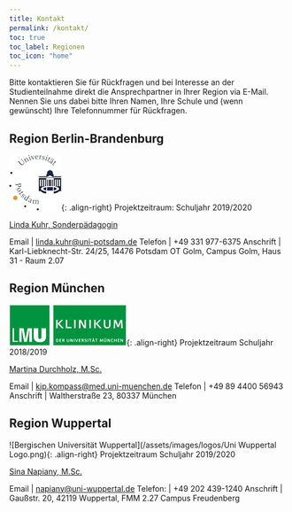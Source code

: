 ```yaml
---
title: Kontakt
permalink: /kontakt/
toc: true
toc_label: Regionen
toc_icon: "home"
---
```


Bitte kontaktieren Sie für Rückfragen und bei Interesse an der Studienteilnahme direkt die Ansprechpartner in Ihrer Region via E-Mail. Nennen Sie uns dabei bitte Ihren Namen, Ihre Schule und (wenn gewünscht) Ihre Telefonnummer für Rückfragen.

## Region Berlin-Brandenburg
![Universtiät Potsdam](/assets/images/logos/Potsdam.jpg){: .align-right}
Projektzeitraum: Schuljahr 2019/2020

[Linda Kuhr, Sonderpädagogin](mailto:linda.kuhr@uni-potsdam.de)

Email | <linda.kuhr@uni-potsdam.de>
Telefon | +49 331 977-6375
Anschrift | Karl-Liebknecht-Str. 24/25, 14476 Potsdam OT Golm, Campus Golm, Haus 31 - Raum 2.07

## Region München
![Ludwig-Maximilian-Universität München](/assets/images/logos/KUM-logo_gruen_inv_11PR.png){: .align-right}
Projektzeitraum Schuljahr 2018/2019

[Martina Durchholz, M.Sc.](mailto:kjp.kompass@med.uni-muenchen.de)

Email | <kjp.kompass@med.uni-muenchen.de>
Telefon | +49 89 4400 56943
Anschrift | Waltherstraße 23, 80337 München


## Region Wuppertal
![Bergischen Universität Wuppertal](/assets/images/logos/Uni Wuppertal Logo.png){: .align-right}
Projektzeitraum Schuljahr 2019/2020

[Sina Napiany, M.Sc.](mailto:napiany@uni-wuppertal.de)

Email | <napiany@uni-wuppertal.de>
Telefon: | +49 202 439-1240
Anschrift | Gaußstr. 20, 42119 Wuppertal, FMM 2.27 Campus Freudenberg
